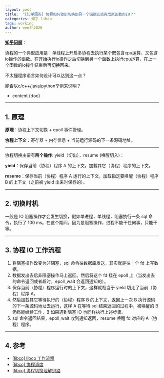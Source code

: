 ```yaml
---
layout: post
title:  "[知乎回答] 协程如何做到切换到另一个函数还能完成原函数的IO？"
categories: 知乎 libco
tags: working
author: wenfh2020
---
```


[**知乎问题**](https://www.zhihu.com/question/503292770/answer/2261532968)：

协程的一个典型应用是：单线程上开启多协程去执行某个既包含cpu运算、又包含io操作的函数。在开始执行io操作之后切换到另一个函数上执行cpu运算，在上一个函数的io操作结束后再切换回来。

不太懂程序语言如何设计可以达到这一点？

能否以c/c++/java/python举例来说明？




* content
{:toc}

---

## 1. 原理

**原理**：协程上下文切换 + epoll 事件管理。

**协程上下文**：寄存器 + 内存信息 + 当前运行源码的下一条源码地址。

---

协程切换主要有**两个操作**: yield（切出），resume (唤醒切入)：

**yield**：保存当前（协程）程序 A 的上下文，加载其它（协程）程序的上下文。

**resume**：保存当前（协程）程序 A 运行的上下文，加载指定要唤醒（协程）程序 B 的上下文（之前被 yield 出来时保存的）。

---

## 2. 切换时机

一般是 IO 阻塞操作才会发生切换，假如单进程，单线程，阻塞执行一条 sql 命令，执行了 100 ms。在这个期间，因为是阻塞操作，进程不能干任何事，只能干等。

---

## 3. 协程 IO 工作流程

1. 将阻塞操作改变为非阻塞，sql 命令往数据库发送，其实就是往一个 fd 上写数据。
2. 数据发出去后非阻塞操作马上返回。然后将这个 fd 挂在 epoll 上（当发出去的命令返回或者超时，epoll_wait 会返回通知的）。
3. 保存当前（协程）程序运行时的上下文，这样就相当于 yield 切走了当前（协程）程序 A。
4. 然后加载其它等待执行的（协程）程序 B 的上下文，返回上一次 B 执行源码的下一条源码地址去运行，这样 A 在等待 sql 结果返回的过程中，被唤醒的 B 仍然能继续工作，B 如果遇到阻塞 IO 也同样执行上述步骤。
5. sql 命令返回结果，epoll_wait 收到通知返回，resume 唤醒 fd 对应的 A（协程）程序。

---

## 4. 参考

* [[libco] libco 工作流程](https://wenfh2020.com/2020/12/28/libco-workflow/)
* [[libco] 协程调度](https://wenfh2020.com/2020/12/27/libco-dispatch/)
* [[libco] 协程切换理解思路](https://wenfh2020.com/2020/12/17/libco-switch/)

